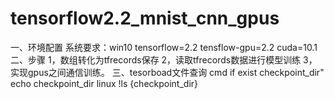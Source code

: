 # tensorflow2.2_mnist_cnn_gpus
一、环境配置
系统要求：win10
tensorflow=2.2
tensflow-gpu=2.2
cuda=10.1
二、步骤
1，数组转化为tfrecords保存
2，读取tfrecords数据进行模型训练
3，实现gpus之间通信训练。
三、tesorboad文件查询
cmd
if exist checkpoint_dir" echo checkpoint_dir
linux
!ls {checkpoint_dir}
